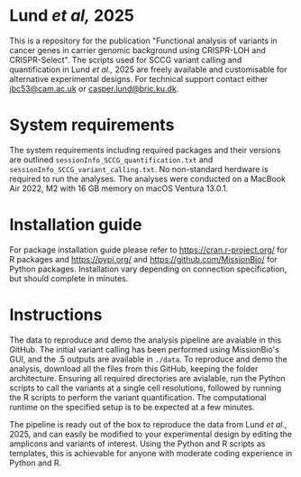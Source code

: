 # Lund _et al,_ 2025
This is a repository for the publication "Functional analysis of variants in cancer genes in carrier genomic background using CRISPR-LOH and CRISPR-Select". The scripts used for SCCG variant calling and quantification in Lund _et al.,_ 2025 are freely available and customisable for alternative experimental designs. For technical support contact either jbc53@cam.ac.uk or casper.lund@bric.ku.dk.

# System requirements
The system requirements including required packages and their versions are outlined `sessionInfo_SCCG_quantification.txt` and `sessionInfo_SCCG_variant_calling.txt`. No non-standard herdware is required to run the analyses. The analyses were conducted on a MacBook Air 2022, M2 with 16 GB memory on macOS Ventura 13.0.1.

# Installation guide
For package installation guide please refer to https://cran.r-project.org/ for R packages and https://pypi.org/ and https://github.com/MissionBio/ for Python packages. Installation vary depending on connection specification, but should complete in minutes.

# Instructions
The data to reproduce and demo the analysis pipeline are avaiable in this GitHub. The initial variant calling has been performed using MissionBio's GUI, and the .5 outputs are available in `./data`. To reproduce and demo the analysis, download all the files from this GitHub, keeping the folder architecture. Ensuring all required directories are avialable, run the Python scripts to call the variants at a single cell resolutions, followed by running the R scripts to perform the variant quantification. The computational runtime on the specified setup is to be expected at a few minutes. 

The pipeline is ready out of the box to reproduce the data from Lund _et al.,_ 2025, and can easily be modified to your experimental design by editing the amplicons and variants of interest. Using the Python and R scripts as templates, this is achievable for anyone with moderate coding experience in Python and R. 
